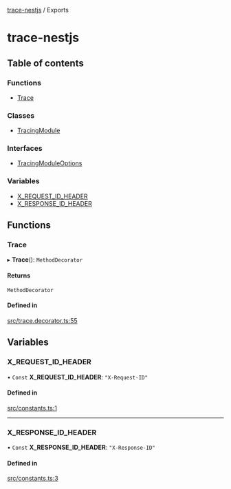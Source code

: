 [trace-nestjs](README.md) / Exports

# trace-nestjs

## Table of contents

### Functions

- [Trace](modules.md#trace)

### Classes

- [TracingModule](classes/TracingModule.md)

### Interfaces

- [TracingModuleOptions](interfaces/TracingModuleOptions.md)

### Variables

- [X\_REQUEST\_ID\_HEADER](modules.md#x_request_id_header)
- [X\_RESPONSE\_ID\_HEADER](modules.md#x_response_id_header)

## Functions

### Trace

▸ **Trace**(): `MethodDecorator`

#### Returns

`MethodDecorator`

#### Defined in

[src/trace.decorator.ts:55](https://github.com/igrek8/trace-nestjs/blob/2ebabf2/src/trace.decorator.ts#L55)

## Variables

### X\_REQUEST\_ID\_HEADER

• `Const` **X\_REQUEST\_ID\_HEADER**: ``"X-Request-ID"``

#### Defined in

[src/constants.ts:1](https://github.com/igrek8/trace-nestjs/blob/2ebabf2/src/constants.ts#L1)

___

### X\_RESPONSE\_ID\_HEADER

• `Const` **X\_RESPONSE\_ID\_HEADER**: ``"X-Response-ID"``

#### Defined in

[src/constants.ts:3](https://github.com/igrek8/trace-nestjs/blob/2ebabf2/src/constants.ts#L3)
